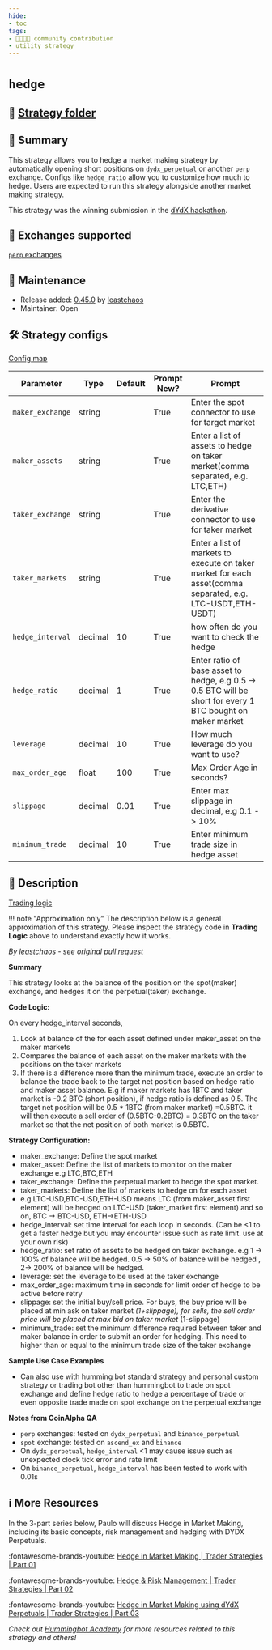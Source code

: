 ```yaml
---
hide:
- toc
tags:
- 👨‍👩‍👧‍👦 community contribution
- utility strategy
---
```


# `hedge`

## 📁 [Strategy folder](https://github.com/hummingbot/hummingbot/tree/master/hummingbot/strategy/hedge)

## 📝 Summary

This strategy allows you to hedge a market making strategy by automatically opening short positions on [`dydx_perpetual`](/exchanges/dydx-perpetual) or another `perp` exchange. Configs like `hedge_ratio` allow you to customize how much to hedge. Users are expected to run this strategy alongside another market making strategy.

This strategy was the winning submission in the [dYdX hackathon](https://blog.hummingbot.org/blog-dydx-bounty-winner-announcement/).

## 🏦 Exchanges supported

[`perp` exchanges](/exchanges/perp)

## 👷 Maintenance

* Release added: [0.45.0](/release-notes/0.45.0/) by [leastchaos](https://github.com/leastchaos)
* Maintainer: Open

## 🛠️ Strategy configs

[Config map](https://github.com/hummingbot/hummingbot/blob/master/hummingbot/strategy/hedge/hedge_config_map.py)

| Parameter                        | Type        | Default     | Prompt New? | Prompt                                                 |
|----------------------------------|-------------|-------------|-------------|--------------------------------------------------------|
| `maker_exchange`                 | string      |             | True        | Enter the spot connector to use for target market      |
| `maker_assets`                   | string      |             | True        | Enter a list of assets to hedge on taker market(comma separated, e.g. LTC,ETH) |
| `taker_exchange`                 | string      |             | True        | Enter the derivative connector to use for taker market |
| `taker_markets`                  | string      |             | True        | Enter a list of markets to execute on taker market for each asset(comma separated, e.g. LTC-USDT,ETH-USDT) |
| `hedge_interval`                 | decimal     | 10          | True        | how often do you want to check the hedge |
| `hedge_ratio`                    | decimal     | 1           | True        | Enter ratio of base asset to hedge, e.g 0.5 -> 0.5 BTC will be short for every 1 BTC bought on maker market |
| `leverage`                       | decimal     | 10          | True        | How much leverage do you want to use? |
| `max_order_age`                  | float       | 100         | True        | Max Order Age in seconds? |
| `slippage`                       | decimal     | 0.01        | True        | Enter max slippage in decimal, e.g 0.1 -> 10% |
| `minimum_trade`                  | decimal     | 10          | True        | Enter minimum trade size in hedge asset |

## 📓 Description

[Trading logic](https://github.com/hummingbot/hummingbot/blob/master/hummingbot/strategy/hedge/hedge.pyx)

!!! note "Approximation only"
    The description below is a general approximation of this strategy. Please inspect the strategy code in **Trading Logic** above to understand exactly how it works.

*By [leastchaos](https://github.com/leastchaos) - see original [pull request](https://github.com/hummingbot/hummingbot/pull/4121)*

**Summary**

This strategy looks at the balance of the position on the spot(maker) exchange, and hedges it on the perpetual(taker) exchange.

**Code Logic:**

On every hedge_interval seconds,

1. Look at balance of the for each asset defined under maker_asset on the maker markets
2. Compares the balance of each asset on the maker markets with the positions on the taker markets
3. If there is a difference more than the minimum trade, execute an order to balance the trade back to the target net position based on hedge ratio and maker asset balance.
E.g if maker markets has 1BTC and taker market is -0.2 BTC (short position), if hedge ratio is defined as 0.5.
The target net position will be 0.5 * 1BTC (from maker market) =0.5BTC.
it will then execute a sell order of (0.5BTC-0.2BTC) = 0.3BTC on the taker market so that the net position of both market is 0.5BTC.

**Strategy Configuration:**

* maker_exchange: Define the spot market
* maker_asset: Define the list of markets to monitor on the maker exchange e.g LTC,BTC,ETH
* taker_exchange: Define the perpetual market to hedge the spot market.
* taker_markets: Define the list of markets to hedge on for each asset
* e.g LTC-USD,BTC-USD,ETH-USD means LTC (from maker_asset first element) will be hedged on  LTC-USD (taker_market first element) and so on, BTC -> BTC-USD, ETH->ETH-USD
* hedge_interval: set time interval for each loop in seconds. (Can be <1 to get a faster hedge but you may encounter issue such as rate limit. use at your own risk)
* hedge_ratio: set ratio of assets to be hedged on taker exchange. e.g 1 -> 100% of balance will be hedged. 0.5 -> 50% of balance will be hedged , 2-> 200% of balance will be hedged.
* leverage: set the leverage to be used at the taker exchange
* max_order_age: maximum time in seconds for limit order of hedge to be active before retry
* slippage: set the initial buy/sell price. For buys, the buy price will be placed at min ask on taker market *(1+slippage), for sells, the sell order price will be placed at max bid on taker market* (1-slippage)
* minimum_trade: set the minimum difference required between taker and maker balance in order to submit an order for hedging. This need to higher than or equal to the minimum trade size of the taker exchange

**Sample Use Case Examples**

* Can also use with humming bot standard strategy and personal custom strategy or trading bot other than hummingbot to trade on spot exchange and define hedge ratio to hedge a percentage of trade or even opposite trade made on spot exchange on the perpetual exchange

**Notes from CoinAlpha QA**

* `perp` exchanges: tested on `dydx_perpetual` and `binance_perpetual`
* `spot` exchange: tested on `ascend_ex` and `binance`
* On `dydx_perpetual`, `hedge_interval` <1 may cause issue such as unexpected clock tick error and rate limit
* On `binance_perpetual`, `hedge_interval` has been tested to work with 0.01s

## ℹ️ More Resources

In the 3-part series below, Paulo will discuss Hedge in Market Making, including its basic concepts, risk management and hedging with DYDX Perpetuals.

:fontawesome-brands-youtube: [Hedge in Market Making | Trader Strategies | Part 01](https://www.youtube.com/watch?v=vO79P7ROwtA)

:fontawesome-brands-youtube: [Hedge & Risk Management | Trader Strategies | Part 02](https://www.youtube.com/watch?v=YQ6vwJOD1Go)

:fontawesome-brands-youtube: [Hedge in Market Making using dYdX Perpetuals | Trader Strategies | Part 03](https://www.youtube.com/watch?v=E_M_SUAP3Zo&t=8s)

*Check out [Hummingbot Academy](https://hummingbot.io/en/academy) for more resources related to this strategy and others!*
